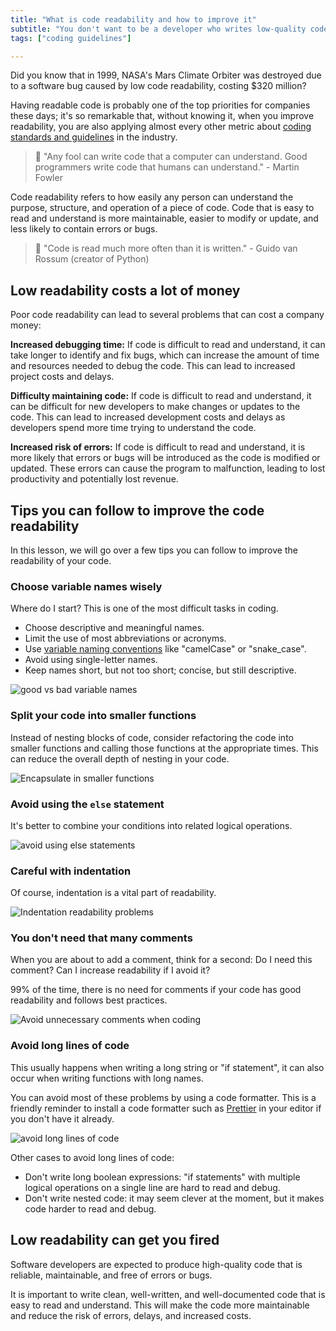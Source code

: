 ```yaml
---
title: "What is code readability and how to improve it"
subtitle: "You don't want to be a developer who writes low-quality code, and readability is one of its most critical factors."
tags: ["coding guidelines"]

---
```


Did you know that in 1999, NASA's Mars Climate Orbiter was destroyed due to a software bug caused by low code readability, costing $320 million?

Having readable code is probably one of the top priorities for companies these days; it's so remarkable that, without knowing it, when you improve readability, you are also applying almost every other metric about [coding standards and guidelines](https://4geeks.com/lesson/coding-standards-guidelines) in the industry.

> 🤯 "Any fool can write code that a computer can understand. Good programmers write code that humans can understand." - Martin Fowler 

Code readability refers to how easily any person can understand the purpose, structure, and operation of a piece of code. Code that is easy to read and understand is more maintainable, easier to modify or update, and less likely to contain errors or bugs.

> 🤯 "Code is read much more often than it is written." - Guido van Rossum (creator of Python)

## Low readability costs a lot of money 

Poor code readability can lead to several problems that can cost a company money:

**Increased debugging time:** If code is difficult to read and understand, it can take longer to identify and fix bugs, which can increase the amount of time and resources needed to debug the code. This can lead to increased project costs and delays.

**Difficulty maintaining code:** If code is difficult to read and understand, it can be difficult for new developers to make changes or updates to the code. This can lead to increased development costs and delays as developers spend more time trying to understand the code.

**Increased risk of errors:** If code is difficult to read and understand, it is more likely that errors or bugs will be introduced as the code is modified or updated. These errors can cause the program to malfunction, leading to lost productivity and potentially lost revenue.

## Tips you can follow to improve the code readability

In this lesson, we will go over a few tips you can follow to improve the readability of your code. 

### Choose variable names wisely

Where do I start? This is one of the most difficult tasks in coding. 

- Choose descriptive and meaningful names.
- Limit the use of most abbreviations or acronyms.
- Use [variable naming conventions](https://4geeks.com/lesson/variable-naming-conventions) like "camelCase" or "snake_case".
- Avoid using single-letter names.
- Keep names short, but not too short; concise, but still descriptive.

![good vs bad variable names](https://github.com/breatheco-de/content/blob/4588ac449e1507072c022ca433d0db46a431881d/src/assets/images/good-bad-example-code-2-variable-names.png?raw=true)

### Split your code into smaller functions

Instead of nesting blocks of code, consider refactoring the code into smaller functions and calling those functions at the appropriate times. This can reduce the overall depth of nesting in your code.

![Encapsulate in smaller functions](https://github.com/breatheco-de/content/blob/4588ac449e1507072c022ca433d0db46a431881d/src/assets/images/good-bad-example-code-3-smaller-functions.png?raw=true)

### Avoid using the `else` statement

It's better to combine your conditions into related logical operations.

![avoid using else statements](https://github.com/breatheco-de/content/blob/94097af0165a91f315a888a9c55e67029034d9c7/src/assets/images/good-bad-example-code-3%2C5-avoid-else-statements.png?raw=true)

### Careful with indentation

Of course, indentation is a vital part of readability.

![Indentation readability problems](https://storage.googleapis.com/media-breathecode/1cd57ac983752ef51f700dab05703bc49c67a580757e21d5917bc8cd46197801)

### You don't need that many comments

When you are about to add a comment, think for a second: Do I need this comment? Can I increase readability if I avoid it?

99% of the time, there is no need for comments if your code has good readability and follows best practices.

![Avoid unnecessary comments when coding](https://github.com/breatheco-de/content/blob/4588ac449e1507072c022ca433d0db46a431881d/src/assets/images/good-bad-example-code-4-too-many-comments.png?raw=true)

### Avoid long lines of code

This usually happens when writing a long string or "if statement", it can also occur when writing functions with long names.

You can avoid most of these problems by using a code formatter. This is a friendly reminder to install a code formatter such as [Prettier](https://prettier.io/) in your editor if you don't have it already.

![avoid long lines of code](https://github.com/breatheco-de/content/blob/4588ac449e1507072c022ca433d0db46a431881d/src/assets/images/good-bad-example-code-5-avoid-long-lines.png?raw=true)

Other cases to avoid long lines of code:

- Don't write long boolean expressions: "if statements" with multiple logical operations on a single line are hard to read and debug.
- Don't write nested code: it may seem clever at the moment, but it makes code harder to read and debug.

## Low readability can get you fired

Software developers are expected to produce high-quality code that is reliable, maintainable, and free of errors or bugs.

It is important to write clean, well-written, and well-documented code that is easy to read and understand. This will make the code more maintainable and reduce the risk of errors, delays, and increased costs.
